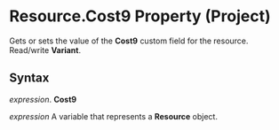 
# Resource.Cost9 Property (Project)

Gets or sets the value of the  **Cost9** custom field for the resource. Read/write **Variant**.


## Syntax

 _expression_. **Cost9**

 _expression_ A variable that represents a **Resource** object.

